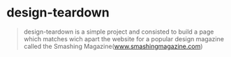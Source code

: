 # design-teardown
> design-teardown is a simple project and consisted to build a page which matches wich apart the website for a popular design magazine called the Smashing Magazine(www.smashingmagazine.com)
